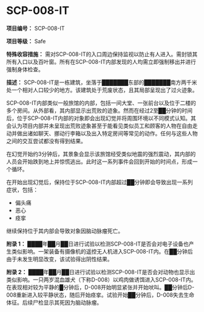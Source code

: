 # SCP-008-IT

**项目编号：**  SCP-008-IT

**项目等级：**  Safe

**特殊收容措施：**  需对SCP-008-IT的入口周边保持监视以防止有人进入。需封锁其所有入口以及百叶窗。所有在SCP-008-IT内部发现的人均需立即强制移出并进行强制身体检查。

**描述：**  SCP-008-IT是一栋建筑，坐落于███████东部的███████南方两千米处一个相对人口较少的地方。该建筑处于荒废状态，且其局部呈现出了过火迹象。

SCP-008-IT内部类似一般旅馆的内部，包括一间大堂、一张前台以及位于二楼的多个房间。从外部看，其内部显示出荒败的迹象。然而在经过2至██分钟的时间后，位于SCP-008-IT内部的对象即会出现幻觉并将周围环境以不同模式认知。其会认为项目内部并未呈现出荒败迹象甚至于能看见类似员工和顾客的人物在自由走动并做出诸如聊天、挪动行李箱以及出入特定房间等常见的动作。任何与这些人物之间的交互尝试都没有得到结果。

在幻觉开始约3分钟后，其景象会显示该旅馆经受类似地震的强烈震动，其内部的人员会开始跌到地上并惊慌逃出。此时这一系列事件会回到开始的时间点，形成一个循环。

在开始出现幻觉后，保持位于SCP-008-IT内部超过██分钟即会导致出现一系列症状，包括：

- 偏头痛
- 恶心
- 痉挛

继续保持位于其内部会导致对象因脑动脉瘤死亡。

**附录 1：**  ████年██月██日进行试验以检测SCP-008-IT是否会对电子设备也产生类似影响。一架装备有摄像机的遥控无人机进入SCP-008-IT内。在██分钟后由于未发生明显改变，该试验得出阴性结果。

**附录 2：**  ████年██月██日进行试验以检测SCP-008-IT是否会对动物也显示出类似影响。一只两岁混血雄犬（下称D-008）以鸡肉做诱饵进入SCP-008-IT内。在表现相对较为平静的█分钟后，D-008开始明显紧张并开始吠叫。██分钟后D-008重新进入较平静状态，随后开始痉挛。试验开始██分钟后，D-008失去生命体征。后续尸检显示其死因为脑动脉瘤。

